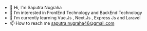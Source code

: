- 👋 Hi, I’m Saputra Nugraha
- 👀 I’m interested in FrontEnd Technology and BackEnd Technology
- 🌱 I’m currently learning Vue.Js , Next.Js , Express Js and Laravel
- 📫 How to reach me saputra.nugraha46@gmail.com

<!---
Saputra20/Saputra20 is a ✨ special ✨ repository because its `README.md` (this file) appears on your GitHub profile.
You can click the Preview link to take a look at your changes.
--->
